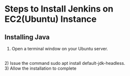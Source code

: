 # Steps to Install Jenkins on EC2(Ubuntu) Instance #
## Installing Java ##
1) Open a terminal window on your Ubuntu server.
</br>
2) Issue the command sudo apt install default-jdk-headless.
</br>
3) Allow the installation to complete

